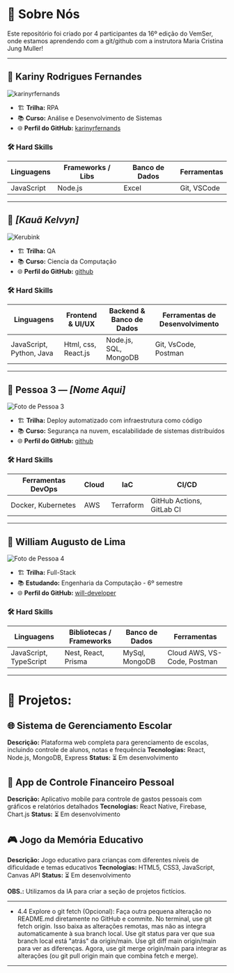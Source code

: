 # 👥 Sobre Nós

Este repositório foi criado por 4 participantes da 16º edição do VemSer, onde estamos aprendendo com a git/github com a instrutora Maria Cristina Jung Muller!

---

## 👤 Kariny Rodrigues Fernandes

![karinyrfernands](https://github.com/karinyrfernands.png)

- 🏗️ **Trilha:** RPA
- 📚 **Curso:** Análise e Desenvolvimento de Sistemas
- 🌐 **Perfil do GitHub:** [karinyrfernands](https://github.com/karinyrfernands)

### 🛠️ Hard Skills

| Linguagens | Frameworks / Libs | Banco de Dados | Ferramentas |
| ---------- | ----------------- | -------------- | ----------- |
| JavaScript | Node.js           | Excel          | Git, VSCode |

---

## 👤 _[Kauã Kelvyn]_

![Kerubink](https://github.com/Kerubink.png)

- 🏗️ **Trilha:** QA
- 📚 **Curso:** Ciencia da Computação
- 🌐 **Perfil do GitHub:** [github](https://github.com/Kerubink)

### 🛠️ Hard Skills

| Linguagens               | Frontend & UI/UX    | Backend & Banco de Dados | Ferramentas de Desenvolvimento |
| ------------------------ | ------------------- | ------------------------ | ------------------------------ |
| JavaScript, Python, Java | Html, css, React.js | Node.js, SQL, MongoDB    | Git, VsCode, Postman           |

---

## 👤 Pessoa 3 — _[Nome Aqui]_

![Foto de Pessoa 3](link-da-foto-aqui)

- 🏗️ **Trilha:** Deploy automatizado com infraestrutura como código
- 📚 **Curso:** Segurança na nuvem, escalabilidade de sistemas distribuídos
- 🌐 **Perfil do GitHub:** [github](#)

### 🛠️ Hard Skills

| Ferramentas DevOps | Cloud | IaC       | CI/CD                     |
| ------------------ | ----- | --------- | ------------------------- |
| Docker, Kubernetes | AWS   | Terraform | GitHub Actions, GitLab CI |

---

## 👤 William Augusto de Lima

![Foto de Pessoa 4](https://github.com/will-developer.png)

- 🏗️ **Trilha:** Full-Stack
- 📚 **Estudando:** Engenharia da Computação - 6º semestre
- 🌐 **Perfil do GitHub:** [will-developer](https://github.com/will-developer)

### 🛠️ Hard Skills

| Linguagens             | Bibliotecas / Frameworks | Banco de Dados | Ferramentas                 |
| ---------------------- | ------------------------ | -------------- | --------------------------- |
| JavaScript, TypeScript | Nest, React, Prisma      | MySql, MongoDB | Cloud AWS, VS-Code, Postman |

---

# 📝 Projetos:

## 🌐 Sistema de Gerenciamento Escolar

**Descrição:** Plataforma web completa para gerenciamento de escolas, incluindo controle de alunos, notas e frequência
**Tecnologias:** React, Node.js, MongoDB, Express
**Status:** ⏳ Em desenvolvimento

## 📱 App de Controle Financeiro Pessoal

**Descrição:** Aplicativo mobile para controle de gastos pessoais com gráficos e relatórios detalhados
**Tecnologias:** React Native, Firebase, Chart.js
**Status:** ⏳ Em desenvolvimento

## 🎮 Jogo da Memória Educativo

**Descrição:** Jogo educativo para crianças com diferentes níveis de dificuldade e temas educativos
**Tecnologias:** HTML5, CSS3, JavaScript, Canvas API
**Status:** ⏳ Em desenvolvimento

**OBS.:** Utilizamos da IA para criar a seção de projetos fictícios.

---

- 4.4 Explore o git fetch (Opcional): 
Faça outra pequena alteração no README.md diretamente no GitHub e commite.
No terminal, use git fetch origin. Isso baixa as alterações remotas, mas não as integra automaticamente à sua branch local.
Use git status para ver que sua branch local está "atrás" da origin/main.
Use git diff main origin/main para ver as diferenças.
Agora, use git merge origin/main para integrar as alterações (ou git pull origin main que combina fetch e merge).

---
